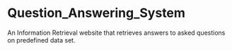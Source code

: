 # Question_Answering_System
An Information Retrieval website that retrieves answers to asked questions on predefined data set.
